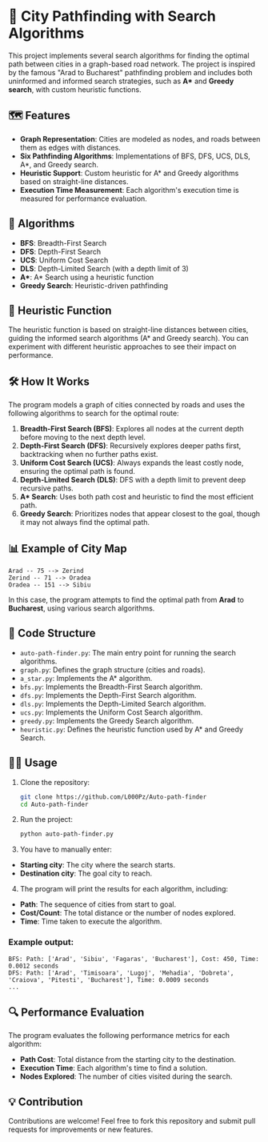 # 🚗 City Pathfinding with Search Algorithms

This project implements several search algorithms for finding the optimal path between cities in a graph-based road network. The project is inspired by the famous "Arad to Bucharest" pathfinding problem and includes both uninformed and informed search strategies, such as **A\*** and **Greedy search**, with custom heuristic functions.

## 🗺️ Features

- **Graph Representation**: Cities are modeled as nodes, and roads between them as edges with distances.
- **Six Pathfinding Algorithms**: Implementations of BFS, DFS, UCS, DLS, A*, and Greedy search.
- **Heuristic Support**: Custom heuristic for A* and Greedy algorithms based on straight-line distances.
- **Execution Time Measurement**: Each algorithm's execution time is measured for performance evaluation.

## 🚀 Algorithms

- **BFS**: Breadth-First Search
- **DFS**: Depth-First Search
- **UCS**: Uniform Cost Search
- **DLS**: Depth-Limited Search (with a depth limit of 3)
- **A\***: A* Search using a heuristic function
- **Greedy Search**: Heuristic-driven pathfinding

## 🧠 Heuristic Function

The heuristic function is based on straight-line distances between cities, guiding the informed search algorithms (A\* and Greedy search). You can experiment with different heuristic approaches to see their impact on performance.

## 🛠️ How It Works

The program models a graph of cities connected by roads and uses the following algorithms to search for the optimal route:

1. **Breadth-First Search (BFS)**: Explores all nodes at the current depth before moving to the next depth level.
2. **Depth-First Search (DFS)**: Recursively explores deeper paths first, backtracking when no further paths exist.
3. **Uniform Cost Search (UCS)**: Always expands the least costly node, ensuring the optimal path is found.
4. **Depth-Limited Search (DLS)**: DFS with a depth limit to prevent deep recursive paths.
5. **A\* Search**: Uses both path cost and heuristic to find the most efficient path.
6. **Greedy Search**: Prioritizes nodes that appear closest to the goal, though it may not always find the optimal path.

## 📊 Example of City Map

```plaintext
Arad -- 75 --> Zerind
Zerind -- 71 --> Oradea
Oradea -- 151 --> Sibiu
```

In this case, the program attempts to find the optimal path from **Arad** to **Bucharest**, using various search algorithms.

## 📂 Code Structure

- `auto-path-finder.py`: The main entry point for running the search algorithms.
- `graph.py`: Defines the graph structure (cities and roads).
- `a_star.py`: Implements the A* algorithm.
- `bfs.py`: Implements the Breadth-First Search algorithm.
- `dfs.py`: Implements the Depth-First Search algorithm.
- `dls.py`: Implements the Depth-Limited Search algorithm.
- `ucs.py`: Implements the Uniform Cost Search algorithm.
- `greedy.py`: Implements the Greedy Search algorithm.
- `heuristic.py`: Defines the heuristic function used by A* and Greedy Search.

## 🏃‍♂️ Usage

1. Clone the repository:

   ```bash
   git clone https://github.com/L000Pz/Auto-path-finder
   cd Auto-path-finder
   ```
2. Run the project:

   ```bash
   python auto-path-finder.py
   ```
3. You have to manually enter:

- **Starting city**: The city where the search starts.
- **Destination city**: The goal city to reach.

4. The program will print the results for each algorithm, including:

- **Path**: The sequence of cities from start to goal.
- **Cost/Count**: The total distance or the number of nodes explored.
- **Time**: Time taken to execute the algorithm.

### Example output:
```plaintext
BFS: Path: ['Arad', 'Sibiu', 'Fagaras', 'Bucharest'], Cost: 450, Time: 0.0012 seconds
DFS: Path: ['Arad', 'Timisoara', 'Lugoj', 'Mehadia', 'Dobreta', 'Craiova', 'Pitesti', 'Bucharest'], Time: 0.0009 seconds
...
```
## 🔍 Performance Evaluation
The program evaluates the following performance metrics for each algorithm:

- **Path Cost**: Total distance from the starting city to the destination.
- **Execution Time**: Each algorithm's time to find a solution.
- **Nodes Explored**: The number of cities visited during the search.


## 💡 Contribution
Contributions are welcome! Feel free to fork this repository and submit pull requests for improvements or new features.
